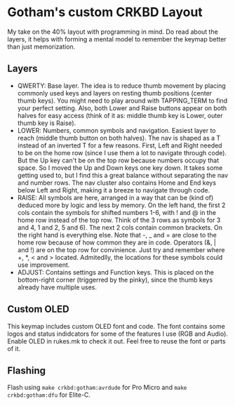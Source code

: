 # Gotham's custom CRKBD Layout

My take on the 40% layout with programming in mind. Do read about the layers, it helps with forming a mental model to remember the keymap better than just memorization.

## Layers
- QWERTY: Base layer. The idea is to reduce thumb movement by placing commonly used keys and layers on resting thumb positions (center thumb keys). You might need to play around with TAPPING_TERM to find your perfect setting. Also, both Lower and Raise buttons appear on both halves for easy access (think of it as: middle thumb key is Lower, outer thumb key is Raise).
- LOWER: Numbers, common symbols and navigation. Easiest layer to reach (middle thumb button on both halves). The nav is shaped as a T instead of an inverted T for a few reasons. First, Left and Right needed to be on the home row (since I use them a lot to navigate through code). But the Up key can't be on the top row because numbers occupy that space. So I moved the Up and Down keys one key down. It takes some getting used to, but I find this a great balance without separating the nav and number rows. The nav cluster also contains Home and End keys below Left and Right, making it a breeze to navigate through code.
- RAISE: All symbols are here, arranged in a way that can be (kind of) deduced more by logic and less by memory. On the left hand, the first 2 cols contain the symbols for shifted numbers 1-6, with ! and @ in the home row instead of the top row. Think of the 3 rows as symbols for 3 and 4, 1 and 2, 5 and 6). The next 2 cols contain common brackets. On the right hand is everything else. Note that -, _ and = are close to the home row because of how common they are in code. Operators (&, | and !) are on the top row for convinience. Just try and remember where +, *, < and > located. Admitedlly, the locations for these symbols could use improvement.
- ADJUST: Contains settings and Function keys. This is placed on the bottom-right corner (triggerred by the pinky), since the thumb keys already have multiple uses.

## Custom OLED
This keymap includes custom OLED font and code. The font contains some logos and status indidcators for some of the features I use (RGB and Audio). Enable OLED in rukes.mk to check it out. Feel free to reuse the font or parts of it.

## Flashing
Flash using `make crkbd:gotham:avrdude` for Pro Micro and `make crkbd:gotham:dfu` for Elite-C.

